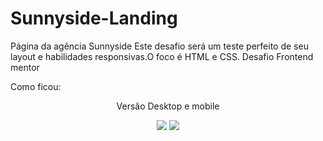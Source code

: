 # Sunnyside-Landing

Página da agência Sunnyside
Este desafio será um teste perfeito de seu layout e habilidades responsivas.O foco é HTML e CSS.
Desafio Frontend mentor <a href="https://www.frontendmentor.io/challenges/sunnyside-agency-landing-page-7yVs3B6ef"></a>

Como ficou:

<div align="center">
  <p>Versão Desktop e mobile</p>
  <img src="https://i.postimg.cc/Bb6Bf7Vv/Snap-2022-03-01-at-19-55-34.jpg">  <img src="https://i.postimg.cc/KY0KhcSn/Snap-2022-03-02-at-03-24-23.jpg">  
</div>
